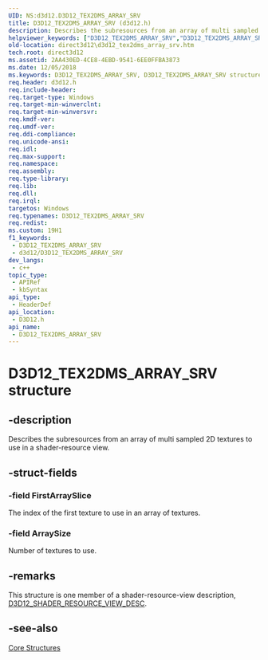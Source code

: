 ```yaml
---
UID: NS:d3d12.D3D12_TEX2DMS_ARRAY_SRV
title: D3D12_TEX2DMS_ARRAY_SRV (d3d12.h)
description: Describes the subresources from an array of multi sampled 2D textures to use in a shader-resource view.
helpviewer_keywords: ["D3D12_TEX2DMS_ARRAY_SRV","D3D12_TEX2DMS_ARRAY_SRV structure","d3d12/D3D12_TEX2DMS_ARRAY_SRV","direct3d12.d3d12_tex2dms_array_srv"]
old-location: direct3d12\d3d12_tex2dms_array_srv.htm
tech.root: direct3d12
ms.assetid: 2AA430ED-4CE8-4EBD-9541-6EE0FFBA3873
ms.date: 12/05/2018
ms.keywords: D3D12_TEX2DMS_ARRAY_SRV, D3D12_TEX2DMS_ARRAY_SRV structure, d3d12/D3D12_TEX2DMS_ARRAY_SRV, direct3d12.d3d12_tex2dms_array_srv
req.header: d3d12.h
req.include-header: 
req.target-type: Windows
req.target-min-winverclnt: 
req.target-min-winversvr: 
req.kmdf-ver: 
req.umdf-ver: 
req.ddi-compliance: 
req.unicode-ansi: 
req.idl: 
req.max-support: 
req.namespace: 
req.assembly: 
req.type-library: 
req.lib: 
req.dll: 
req.irql: 
targetos: Windows
req.typenames: D3D12_TEX2DMS_ARRAY_SRV
req.redist: 
ms.custom: 19H1
f1_keywords:
 - D3D12_TEX2DMS_ARRAY_SRV
 - d3d12/D3D12_TEX2DMS_ARRAY_SRV
dev_langs:
 - c++
topic_type:
 - APIRef
 - kbSyntax
api_type:
 - HeaderDef
api_location:
 - D3D12.h
api_name:
 - D3D12_TEX2DMS_ARRAY_SRV
---
```


# D3D12_TEX2DMS_ARRAY_SRV structure


## -description

Describes the subresources from an array of multi sampled 2D textures to use in a shader-resource view.

## -struct-fields

### -field FirstArraySlice

The index of the first texture to use in an array of textures.

### -field ArraySize

Number of textures to use.

## -remarks

This structure is one member of a shader-resource-view description, <a href="https://docs.microsoft.com/windows/desktop/api/d3d12/ns-d3d12-d3d12_shader_resource_view_desc">D3D12_SHADER_RESOURCE_VIEW_DESC</a>.

## -see-also

<a href="https://docs.microsoft.com/windows/desktop/direct3d12/direct3d-12-structures">Core Structures</a>

